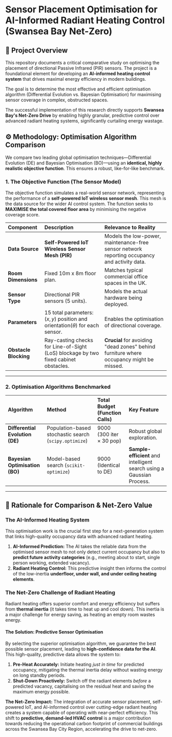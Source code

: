 # Sensor Placement Optimisation for AI-Informed Radiant Heating Control (Swansea Bay Net-Zero)

## 🎯 Project Overview

This repository documents a critical comparative study on optimising the placement of directional Passive Infrared (PIR) sensors. The project is a foundational element for developing an **AI-informed heating control system** that drives maximal energy efficiency in modern buildings.

The goal is to determine the most effective and efficient optimisation algorithm (Differential Evolution vs. Bayesian Optimisation) for maximising sensor coverage in complex, obstructed spaces.

The successful implementation of this research directly supports **Swansea Bay's Net-Zero Drive** by enabling highly granular, predictive control over advanced radiant heating systems, significantly curtailing energy wastage.

## ⚙️ Methodology: Optimisation Algorithm Comparison

We compare two leading global optimisation techniques—Differential Evolution (DE) and Bayesian Optimisation (BO)—using an **identical, highly realistic objective function**. This ensures a robust, like-for-like benchmark.

### 1. The Objective Function (The Sensor Model)

The objective function simulates a real-world sensor network, representing the performance of a **self-powered IoT wireless sensor mesh**. This mesh is the data source for the wider AI control system. The function seeks to **MAXIMISE the total covered floor area** by minimising the negative coverage score.

| Component | Description | Relevance to Reality |
| :--- | :--- | :--- |
| **Data Source** | **Self-Powered IoT Wireless Sensor Mesh (PIR)** | Models the low-power, maintenance-free sensor network reporting occupancy and activity data. |
| **Room Dimensions** | Fixed 10m x 8m floor plan. | Matches typical commercial office spaces in the UK. |
| **Sensor Type** | Directional PIR sensors (5 units). | Models the actual hardware being deployed. |
| **Parameters** | 15 total parameters: $(x, y)$ position and $\text{orientation}(\theta)$ for each sensor. | Enables the optimisation of directional coverage. |
| **Obstacle Blocking** | Ray-casting checks for Line-of-Sight (LoS) blockage by two fixed cabinet obstacles. | **Crucial** for avoiding "dead zones" behind furniture where occupancy might be missed. |

---

### 2. Optimisation Algorithms Benchmarked

| Algorithm | Method | Total Budget (Function Calls) | Key Feature |
| :--- | :--- | :--- | :--- |
| **Differential Evolution (DE)** | Population-based stochastic search (`scipy.optimize`) | 9000 ($300 \text{ iter} \times 30 \text{ pop}$) | Robust global exploration. |
| **Bayesian Optimisation (BO)** | Model-based search (`scikit-optimize`) | 9000 (Identical to DE) | **Sample-efficient** and intelligent search using a Gaussian Process. |

---

## 🔬 Rationale for Comparison & Net-Zero Value

### The AI-Informed Heating System

This optimisation work is the crucial first step for a next-generation system that links high-quality occupancy data with advanced radiant heating.

1.  **AI-Informed Prediction:** The AI takes the reliable data from the optimised sensor mesh to not only detect current occupancy but also to **predict future activity categories** (e.g., meeting about to start, single person working, extended vacancy).
2.  **Radiant Heating Control:** This predictive insight then informs the control of the low-inertia **underfloor, under wall, and under ceiling heating elements**.

### The Net-Zero Challenge of Radiant Heating

Radiant heating offers superior comfort and energy efficiency but suffers from **thermal inertia** (it takes time to heat up and cool down). This inertia is a major challenge for energy saving, as heating an empty room wastes energy.

#### The Solution: Predictive Sensor Optimisation

By selecting the superior optimisation algorithm, we guarantee the best possible sensor placement, leading to **high-confidence data for the AI**. This high-quality, predictive data allows the system to:

1.  **Pre-Heat Accurately:** Initiate heating *just in time* for predicted occupancy, mitigating the thermal inertia delay without wasting energy on long standby periods.
2.  **Shut-Down Proactively:** Switch off the radiant elements *before* a predicted vacancy, capitalising on the residual heat and saving the maximum energy possible.

**The Net-Zero Impact:** The integration of accurate sensor placement, self-powered IoT, and AI-informed control over cutting-edge radiant heating creates a system capable of operating with near-perfect efficiency. This shift to **predictive, demand-led HVAC control** is a major contribution towards reducing the operational carbon footprint of commercial buildings across the Swansea Bay City Region, accelerating the drive to net-zero.
